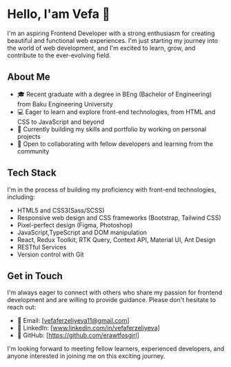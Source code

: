 # Hello, I'am Vefa 👋

I'm an aspiring Frontend Developer with a strong enthusiasm for creating beautiful and functional web experiences. 
I'm just starting my journey into the world of web development, and I'm excited to learn, grow, and contribute to the ever-evolving field.

## About Me

- 🎓 Recent graduate with a degree in BEng (Bachelor of Engineering) from Baku Engineering University
- 💻 Eager to learn and explore front-end technologies, from HTML and CSS to JavaScript and beyond
- 🌱 Currently building my skills and portfolio by working on personal projects
- 💬 Open to collaborating with fellow developers and learning from the community

## Tech Stack

I'm in the process of building my proficiency with front-end technologies, including:

- HTML5 and CSS3(Sass/SCSS)
- Responsive web design and CSS frameworks (Bootstrap, Tailwind CSS)
- Pixel-perfect design (Figma, Photoshop)
- JavaScript,TypeScript and DOM manipulation
- React, Redux Toolkit, RTK Query, Context API, Material UI, Ant Design
- RESTful Services
- Version control with Git

## Get in Touch

I'm always eager to connect with others who share my passion for frontend development and are willing to provide guidance. Please don't hesitate to reach out:

- 📧 Email: [vefaferzeliyeva11@gmail.com]
- 🔗 LinkedIn: [www.linkedin.com/in/vefaferzeliyeva]
- 💬 GitHub: [https://github.com/erawtfosgirl]

I'm looking forward to meeting fellow learners, experienced developers, and anyone interested in joining me on this exciting journey.
